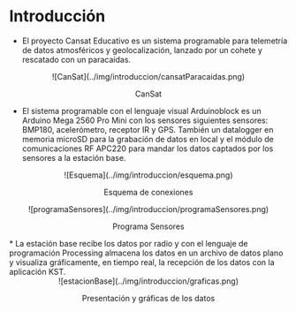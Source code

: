 # Introducción

* El proyecto Cansat Educativo es un sistema programable para telemetría de datos atmosféricos y geolocalización, lanzado por un cohete y rescatado con un paracaídas.

<center>
![CanSat](../img/introduccion/cansatParacaidas.png)

CanSat
</center>

*  El sistema programable con el lenguaje visual Arduinoblock es un Arduino Mega 2560 Pro Mini con los sensores siguientes sensores: BMP180, acelerómetro, receptor IR y GPS. También un datalogger en memoria microSD para la grabación de datos en local y el módulo de comunicaciones RF APC220 para mandar los datos captados por los sensores a la estación base.

<center>
![Esquema](../img/introduccion/esquema.png)

Esquema de conexiones 
</center>

<center>
![programaSensores](../img/introduccion/programaSensores.png)

Programa Sensores 
</center>
* La estación base recibe los datos por radio y  con el lenguaje de programación Processing almacena los datos en un archivo de datos plano y visualiza gráficamente, en tiempo real, la recepción de los datos con la aplicación KST.

<center>
![estacionBase](../img/introduccion/graficas.png)

Presentación y gráficas de los datos
</center>
